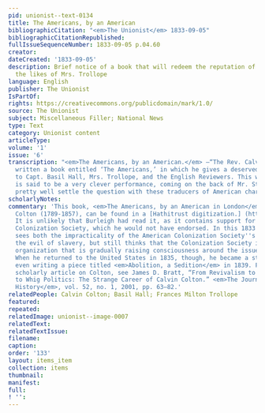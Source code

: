```yaml
---
pid: unionist--text-0134
title: The Americans, by an American
bibliographicCitation: "<em>The Unionist</em> 1833-09-05"
bibliographicCitationRepublished: 
fullIssueSequenceNumber: 1833-09-05 p.04.60
creator: 
dateCreated: '1833-09-05'
description: Brief notice of a book that will redeem the reputation of Americans from
  the likes of Mrs. Trollope
language: English
publisher: The Unionist
IsPartOf: 
rights: https://creativecommons.org/publicdomain/mark/1.0/
source: The Unionist
subject: Miscellaneous Filler; National News
type: Text
category: Unionist content
articleType: 
volume: '1'
issue: '6'
transcription: "<em>The Americans, by an American.</em> —“The Rev. Calvin Colton has
  written a book entitled ‘The Americans,’ in which he gives a deserved castigation
  to Capt. Basil Hall, Mrs. Trollope, and the English Reviewers. This work, which
  is said to be a very clever performance, coming on the back of Mr. Stuart’s, will
  pretty well settle the question with these traducers of American character and manners. "
scholarlyNotes: 
commentary: 'This book, <em>The Americans, by an American in London</em>, by Calvin
  Colton (1789-1857), can be found in a [Hathitrust digitization.] (https://babel.hathitrust.org/cgi/pt?id=yale.39002007679153&view=1up&seq=7&q1=american%20colonization%20society)
  It is unlikely that Burleigh had read it, as it contains support for the American
  Colonization Society, which he would not have endorsed. In this 1833 book, Colton
  sees both the impracticality of the American Colonization Society''s project, and
  the evil of slavery, but still thinks that the Colonization Society is a benevolent
  organization that is gradually raising consciousness around the issue of slavery.
  When he returned to the United States in 1835, though, he became a strident anti-abolitionist,
  even writing a piece titled <em>Abolition, a Sedition</em> in 1839. For a full length
  scholarly article on Colton, see James D. Bratt, “From Revivalism to Anti-Revivalism
  to Whig Politics: The Strange Career of Calvin Colton.” <em>The Journal of Ecclesiastical
  History</em>, vol. 52, no. 1, 2001, pp. 63–82.'
relatedPeople: Calvin Colton; Basil Hall; Frances Milton Trollope
featured: 
repeated: 
relatedImage: unionist--image-0007
relatedText: 
relatedTextIssue: 
filename: 
caption: 
order: '133'
layout: items_item
collection: items
thumbnail: 
manifest: 
full: 
! '': 
---
```

